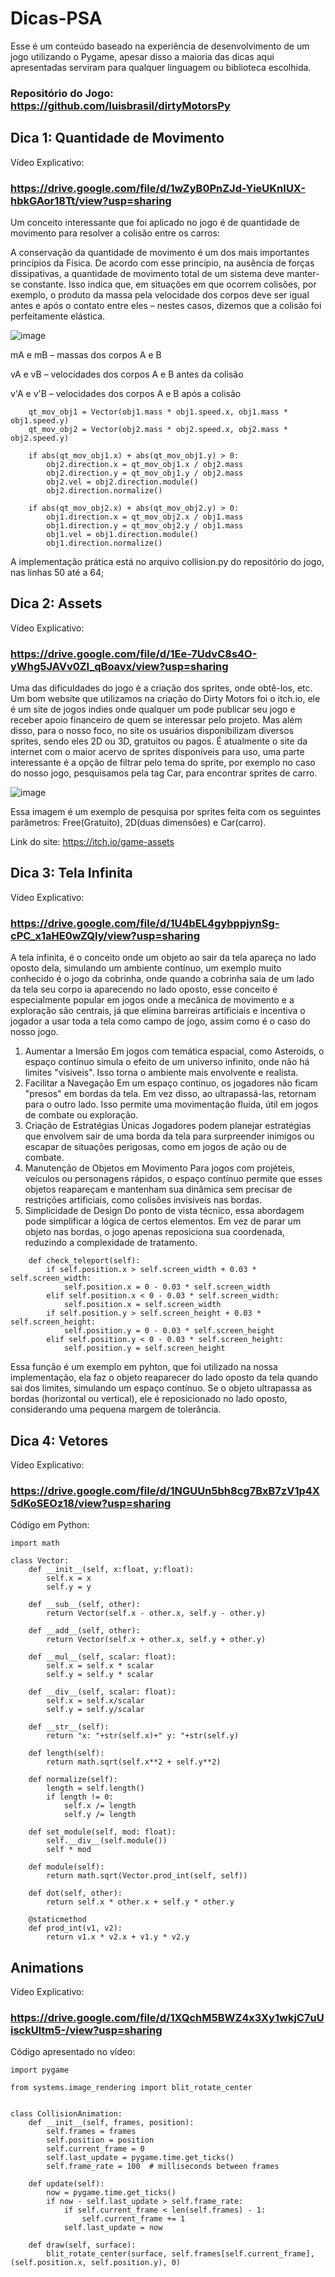 # Dicas-PSA

Esse é um conteúdo baseado na experiência de desenvolvimento de um jogo utilizando o Pygame, apesar disso a maioria das dicas aqui apresentadas serviram para qualquer linguagem ou biblioteca escolhida.

### Repositório do Jogo: https://github.com/luisbrasil/dirtyMotorsPy

## Dica 1: Quantidade de Movimento 

Vídeo Explicativo:

### https://drive.google.com/file/d/1wZyB0PnZJd-YieUKnIUX-hbkGAor18Tt/view?usp=sharing

Um conceito interessante que foi aplicado no jogo é de quantidade de movimento para resolver a colisão entre os carros:

A conservação da quantidade de movimento é um dos mais importantes princípios da Física. De acordo com esse princípio, na ausência de forças dissipativas, a quantidade de movimento total de um sistema deve manter-se constante. Isso indica que, em situações em que ocorrem colisões, por exemplo, o produto da massa pela velocidade dos corpos deve ser igual antes e após o contato entre eles – nestes casos, dizemos que a colisão foi perfeitamente elástica.

![image](https://github.com/user-attachments/assets/1e85674d-35e9-4e1b-bb4f-577e114cf611)

mA e mB – massas dos corpos A e B

vA e vB – velocidades dos corpos A e B antes da colisão

v'A e v'B – velocidades dos corpos A e B após a colisão

        qt_mov_obj1 = Vector(obj1.mass * obj1.speed.x, obj1.mass * obj1.speed.y)
        qt_mov_obj2 = Vector(obj2.mass * obj2.speed.x, obj2.mass * obj2.speed.y)

        if abs(qt_mov_obj1.x) + abs(qt_mov_obj1.y) > 0:
            obj2.direction.x = qt_mov_obj1.x / obj2.mass
            obj2.direction.y = qt_mov_obj1.y / obj2.mass
            obj2.vel = obj2.direction.module()
            obj2.direction.normalize()

        if abs(qt_mov_obj2.x) + abs(qt_mov_obj2.y) > 0:
            obj1.direction.x = qt_mov_obj2.x / obj1.mass
            obj1.direction.y = qt_mov_obj2.y / obj1.mass
            obj1.vel = obj1.direction.module()
            obj1.direction.normalize()


A implementação prática está no arquivo collision.py do repositório do jogo, nas linhas 50 até a 64;

## Dica 2: Assets

Vídeo Explicativo:

### https://drive.google.com/file/d/1Ee-7UdvC8s4O-yWhg5JAVv0ZI_qBoavx/view?usp=sharing

Uma das dificuldades do jogo é a criação dos sprites, onde obtê-los, etc. Um bom website que utilizamos na criação do Dirty Motors foi o itch.io, ele é um site de jogos indies onde qualquer um pode publicar seu jogo e receber apoio financeiro de quem se interessar pelo projeto. Mas além disso, para o nosso foco, no site os usuários disponibilizam diversos sprites, sendo eles 2D ou 3D, gratuitos ou pagos. É atualmente o site da internet com o maior acervo de sprites disponíveis para uso, uma parte interessante é a opção de filtrar pelo tema do sprite, por exemplo no caso do nosso jogo, pesquisamos pela tag Car, para encontrar sprites de carro.

![image](https://github.com/user-attachments/assets/dfc33fe0-0c86-421a-a415-542813f0f68f)

Essa imagem é um exemplo de pesquisa por sprites feita com os seguintes parâmetros: Free(Gratuito), 2D(duas dimensões) e Car(carro).

Link do site: https://itch.io/game-assets

## Dica 3: Tela Infinita

Vídeo Explicativo:

### https://drive.google.com/file/d/1U4bEL4gybppjynSg-cPC_x1aHE0wZQly/view?usp=sharing

A tela infinita, é o conceito onde um objeto ao sair da tela apareça no lado oposto dela, simulando um ambiente contínuo, um exemplo muito conhecido é o jogo da cobrinha, onde quando a cobrinha saia de um lado da tela seu corpo ia aparecendo no lado oposto, esse conceito é especialmente popular em jogos onde a mecânica de movimento e a exploração são centrais, já que elimina barreiras artificiais e incentiva o jogador a usar toda a tela como campo de jogo, assim como é o caso do nosso jogo.

1. Aumentar a Imersão
        Em jogos com temática espacial, como Asteroids, o espaço contínuo simula o efeito de um universo infinito, onde não há limites "visíveis". Isso torna o ambiente mais envolvente e realista.
2. Facilitar a Navegação
        Em um espaço contínuo, os jogadores não ficam "presos" em bordas da tela. Em vez disso, ao ultrapassá-las, retornam para o outro lado. Isso permite uma movimentação fluida, útil em jogos de combate ou exploração.
3. Criação de Estratégias Únicas
        Jogadores podem planejar estratégias que envolvem sair de uma borda da tela para surpreender inimigos ou escapar de situações perigosas, como em jogos de ação ou de combate.
4. Manutenção de Objetos em Movimento
        Para jogos com projéteis, veículos ou personagens rápidos, o espaço contínuo permite que esses objetos reapareçam e mantenham sua dinâmica sem precisar de restrições artificiais, como colisões invisíveis nas bordas.
5. Simplicidade de Design
        Do ponto de vista técnico, essa abordagem pode simplificar a lógica de certos elementos. Em vez de parar um objeto nas bordas, o jogo apenas reposiciona sua coordenada, reduzindo a complexidade de tratamento.

```
    def check_teleport(self):
        if self.position.x > self.screen_width + 0.03 * self.screen_width:
            self.position.x = 0 - 0.03 * self.screen_width
        elif self.position.x < 0 - 0.03 * self.screen_width:
            self.position.x = self.screen_width
        if self.position.y > self.screen_height + 0.03 * self.screen_height:
            self.position.y = 0 - 0.03 * self.screen_height
        elif self.position.y < 0 - 0.03 * self.screen_height:
            self.position.y = self.screen_height
```

Essa função é um exemplo em pyhton, que foi utilizado na nossa implementação, ela faz o objeto reaparecer do lado oposto da tela quando sai dos limites, simulando um espaço contínuo. Se o objeto ultrapassa as bordas (horizontal ou vertical), ele é reposicionado no lado oposto, considerando uma pequena margem de tolerância.

## Dica 4: Vetores

Vídeo Explicativo:

### https://drive.google.com/file/d/1NGUUn5bh8cg7BxB7zV1p4X5dKoSEOz18/view?usp=sharing

Código em Python:

```
import math

class Vector:
    def __init__(self, x:float, y:float):
        self.x = x
        self.y = y
        
    def __sub__(self, other):
        return Vector(self.x - other.x, self.y - other.y)
    
    def __add__(self, other):
        return Vector(self.x + other.x, self.y + other.y)

    def __mul__(self, scalar: float):
        self.x = self.x * scalar
        self.y = self.y * scalar
            
    def __div__(self, scalar: float):
        self.x = self.x/scalar
        self.y = self.y/scalar
        
    def __str__(self):
        return "x: "+str(self.x)+" y: "+str(self.y)
        
    def length(self):
        return math.sqrt(self.x**2 + self.y**2)
    
    def normalize(self):
        length = self.length()
        if length != 0:
            self.x /= length
            self.y /= length
    
    def set_module(self, mod: float):
        self.__div__(self.module())
        self * mod        
    
    def module(self):
        return math.sqrt(Vector.prod_int(self, self))
    
    def dot(self, other):
        return self.x * other.x + self.y * other.y
    
    @staticmethod
    def prod_int(v1, v2):
        return v1.x * v2.x + v1.y * v2.y
```

## Animations

Vídeo Explicativo:

### https://drive.google.com/file/d/1XQchM5BWZ4x3Xy1wkjC7uUisckUltm5-/view?usp=sharing

Código apresentado no vídeo:

```
import pygame

from systems.image_rendering import blit_rotate_center


class CollisionAnimation:
    def __init__(self, frames, position):
        self.frames = frames
        self.position = position
        self.current_frame = 0
        self.last_update = pygame.time.get_ticks()
        self.frame_rate = 100  # milliseconds between frames

    def update(self):
        now = pygame.time.get_ticks()
        if now - self.last_update > self.frame_rate:
            if self.current_frame < len(self.frames) - 1:
                self.current_frame += 1
            self.last_update = now

    def draw(self, surface):
        blit_rotate_center(surface, self.frames[self.current_frame], (self.position.x, self.position.y), 0)
```
